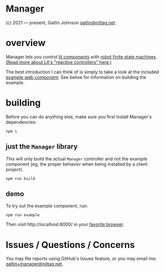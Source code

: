 Manager
===

(c) 2021 &mdash; present, Gatlin Johnson <gatlin@niltag.net>.

overview
===

Manager lets you control [lit components][litsite] with
[robot finite state machines][robotsite].
[(Read more about Lit's "reactive controllers" here.)][reactivecontroller]

The best introduction I can think of is simply to take a look at the included
[example web component](example-component.ts).
See below for information on building the example.

building
===

Before you can do anything else, make sure you first install Manager's
dependencies:

```shell
npm i
```

just the `Manager` library
---

This will only build the actual `Manager` controller and not the example
component (eg, the proper behavior when being installed by a client project).

```shell
npm run build
```

demo
---

To try out the example component, run:

```shell
npm run example
```

Then visit http://localhost:8000/ in your [favorite browser][firefox].

Issues / Questions / Concerns
===

You may file reports using GitHub's Issues feature, or you may email me:
<gatlin+manager@niltag.net>.

[litsite]: //lit.dev
[robotsite]: //thisrobot.life
[reactivecontroller]: https://lit.dev/docs/composition/controllers/
[examplecomponent]: example-component.ts
[firefox]: //getfirefox.com
